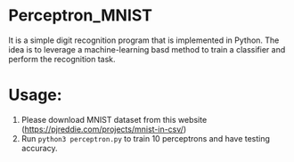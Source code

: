 # Perceptron_MNIST
It is a simple digit recognition program that is implemented in Python. The idea is to leverage a machine-learning basd method to train a classifier and perform the recognition task.

# Usage:
1. Please download MNIST dataset from this website (https://pjreddie.com/projects/mnist-in-csv/) </br>
2. Run ```python3 perceptron.py``` to train 10 perceptrons and have testing accuracy.
